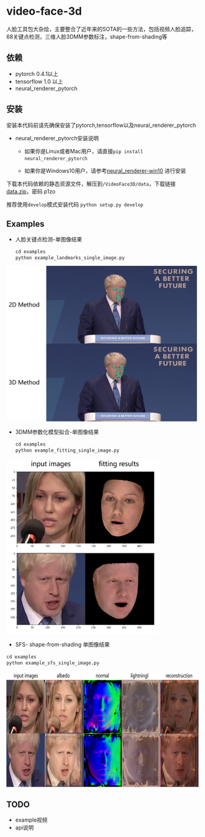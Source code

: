 # video-face-3d

人脸工具包大杂烩，主要整合了近年来的SOTA的一些方法，包括视频人脸追踪，68关键点检测，三维人脸3DMM参数标注，shape-from-shading等



## 依赖

- pytorch  0.4.1以上
- tensorflow 1.0 以上
- neural_renderer_pytorch



## 安装

安装本代码前请先确保安装了pytorch,tensorflow以及neural_renderer_pytorch

- neural_renderer_pytorch安装说明

  - 如果你是Linux或者Mac用户，请直接`pip install neural_renderer_pytorch`

  - 如果你是Windows10用户，请参考[neural_renderer-win10](https://github.com/lstcutong/neural_renderer_pytorch-win10) 进行安装

下载本代码依赖的静态资源文件，解压到`/VideoFace3D/data`，下载链接[data.zip](https://pan.baidu.com/s/1ePnoTMbSo9o7L-VOoAdfgw)，密码 p1zo

推荐使用`develop`模式安装代码  `python setup.py develop`



## Examples

- 人脸关键点检测-单图像结果

  ```
  cd examples
  python example_landmarks_single_image.py
  ```

<img src="./examples/example_results/landmark.png" width="500" height="406" />

- 3DMM参数化模型拟合-单图像结果

  ```
  cd examples
  python example_fitting_single_image.py
  ```

<img src="./examples/example_results/fitting.png" width="400" height="458" />

- SFS- shape-from-shading 单图像结果

```
cd examples
python example_sfs_single_image.py
```



<img src="./examples/example_results/sfs.png" width="700" height="303" />

## TODO

- example视频
- api说明
